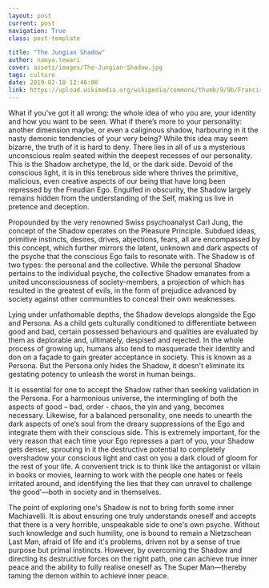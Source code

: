 ```yaml
---
layout: post
current: post
navigation: True
class: post-template

title: "The Jungian Shadow"
author: namya.tewari
cover: assets/images/The-Jungian-Shadow.jpg
tags: culture
date: 2019-02-18 12:46:00
link: https://upload.wikimedia.org/wikipedia/commons/thumb/9/9b/Francisco_de_Goya%2C_Saturno_devorando_a_su_hijo_%281819-1823%29_crop.jpg/867px-Francisco_de_Goya%2C_Saturno_devorando_a_su_hijo_%281819-1823%29_crop.jpg
---
```

What if you’ve got it all wrong: the whole idea of who you are, your identity and how you want to be seen. What if there’s more to your personality: another dimension maybe, or even a caliginous shadow, harbouring in it the nasty demonic tendencies of your very being? While this idea may seem bizarre, the truth of it is hard to deny. There lies in all of us a mysterious unconscious realm seated within the deepest recesses of our personality. This is the Shadow archetype, the Id, or the dark side. Devoid of the conscious light, it is in this tenebrous side where thrives the primitive, malicious, even creative aspects of our being that have long been repressed by the Freudian Ego. Engulfed in obscurity, the Shadow largely remains hidden from the understanding of the Self, making us live in pretence and deception.

Propounded by the very renowned Swiss psychoanalyst Carl Jung, the concept of the Shadow operates on the Pleasure Principle. Subdued ideas, primitive instincts, desires, drives, abjections, fears, all are encompassed by this concept, which further mirrors the latent, unknown and dark aspects of the psyche that the conscious Ego fails to resonate with. The Shadow is of two types: the personal and the collective. While the personal Shadow pertains to the individual psyche, the collective Shadow emanates from a united unconsciousness of society-members, a projection of which has resulted in the greatest of evils, in the form of prejudice advanced by society against other communities to conceal their own weaknesses.

Lying under unfathomable depths, the Shadow develops alongside the Ego and Persona. As a child gets culturally conditioned to differentiate between good and bad, certain possessed behaviours and qualities are evaluated by them as deplorable and, ultimately, despised and rejected. In the whole process of growing up, humans also tend to masquerade their identity and don on a façade to gain greater acceptance in society. This is known as a Persona. But the Persona only hides the Shadow, it doesn't eliminate its gestating potency to unleash the worst in human beings.

It is essential for one to accept the Shadow rather than seeking validation in the Persona. For a harmonious universe, the intermingling of both the aspects of good – bad, order - chaos, the yin and yang, becomes necessary. Likewise, for a balanced personality, one needs to unearth the dark aspects of one’s soul from the dreary suppressions of the Ego and integrate them with their conscious side. This is extremely important, for the very reason that each time your Ego represses a part of you, your Shadow gets denser, sprouting in it the destructive potential to completely overshadow your conscious light and cast on you a dark cloud of gloom for the rest of your life. A convenient trick is to think like the antagonist or villain in books or movies, learning to work with the people one hates or feels irritated around, and identifying the lies that they can unravel to challenge ‘the good’―both in society and in themselves.

The point of exploring one's Shadow is not to bring forth some inner Machiavelli. It is about ensuring one truly understands oneself and accepts that there is a very horrible, unspeakable side to one's own psyche. Without such knowledge and such humility, one is bound to remain a Nietzschean Last Man, afraid of life and it's problems, driven not by a sense of true purpose but primal instincts. However, by overcoming the Shadow and directing its destructive forces on the right path, one can achieve true inner peace and the ability to fully realise oneself as The Super Man―thereby taming the demon within to achieve inner peace.
